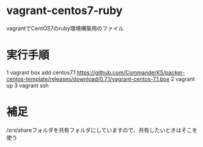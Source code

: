 # vagrant-centos7-ruby
vagrantでCentOS7のruby環境構築用のファイル

# 実行手順
1 vagrant box add centos7.1 https://github.com/CommanderK5/packer-centos-template/releases/download/0.7.1/vagrant-centos-7.1.box
2 vagrant up 
3 vagrant ssh

# 補足
/srv/shareフォルダを共有フォルダにしていますので、共有したいときはそこを使う
